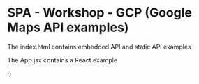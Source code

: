 # SPA - Workshop - GCP (Google Maps API examples)

The index.html contains embedded API and static API examples

The App.jsx contains a React example

:)